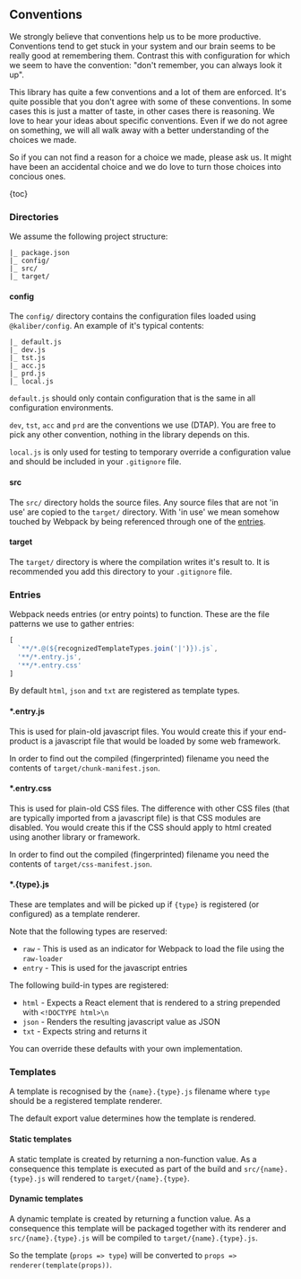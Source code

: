 ## Conventions

We strongly believe that conventions help us to be more productive. Conventions tend to get stuck in
your system and our brain seems to be really good at remembering them. Contrast this with
configuration for which we seem to have the convention: "don't remember, you can always look it up".

This library has quite a few conventions and a lot of them are enforced. It's quite possible that
you don't agree with some of these conventions. In some cases this is just a matter of taste, in
other cases there is reasoning. We love to hear your ideas about specific conventions. Even if
we do not agree on something, we will all walk away with a better understanding of the choices we
made.

So if you can not find a reason for a choice we made, please ask us. It might have been an
accidental choice and we do love to turn those choices into concious ones.

{toc}

### Directories

We assume the following project structure:

```
|_ package.json
|_ config/
|_ src/
|_ target/
```

#### config

The `config/` directory contains the configuration files loaded using `@kaliber/config`. An example
of it's typical contents:

```
|_ default.js
|_ dev.js
|_ tst.js
|_ acc.js
|_ prd.js
|_ local.js
```

`default.js` should only contain configuration that is the same in all configuration environments.

`dev`, `tst`, `acc` and `prd` are the conventions we use (DTAP). You are free to pick any other
convention, nothing in the library depends on this.

`local.js` is only used for testing to temporary override a configuration value and should be
included in your `.gitignore` file.

#### src

The `src/` directory holds the source files. Any source files that are not 'in use' are copied to
the `target/` directory. With 'in use' we mean somehow touched by Webpack by being referenced
through one of the [entries](#entries).

#### target

The `target/` directory is where the compilation writes it's result to. It is recommended you add
this directory to your `.gitignore` file.


### Entries

Webpack needs entries (or entry points) to function. These are the file patterns we use to gather
entries:

```js
[
  `**/*.@(${recognizedTemplateTypes.join('|')}).js`,
  '**/*.entry.js',
  '**/*.entry.css'
]
```

By default `html`, `json` and `txt` are registered as template types.

#### *.entry.js

This is used for plain-old javascript files. You would create this if your end-product is a
javascript file that would be loaded by some web framework.

In order to find out the compiled (fingerprinted) filename you need the contents of
`target/chunk-manifest.json`.

#### *.entry.css

This is used for plain-old CSS files. The difference with other CSS files (that are typically
imported from a javascript file) is that CSS modules are disabled. You would create this if the CSS
should apply to html created using another library or framework.

In order to find out the compiled (fingerprinted) filename you need the contents of
`target/css-manifest.json`.

#### *.{type}.js

These are templates and will be picked up if `{type}` is registered (or configured) as a template
renderer.

Note that the following types are reserved:
- `raw` - This is used as an indicator for Webpack to load the file using the `raw-loader`
- `entry` - This is used for the javascript entries

The following build-in types are registered:
- `html` - Expects a React element that is rendered to a string prepended with `<!DOCTYPE html>\n`
- `json` - Renders the resulting javascript value as JSON
- `txt`  - Expects string and returns it

You can override these defaults with your own implementation.

### Templates

A template is recognised by the `{name}.{type}.js` filename where `type` should be a registered
template renderer.

The default export value determines how the template is rendered.

#### Static templates

A static template is created by returning a non-function value. As a consequence this template is
executed as part of the build and `src/{name}.{type}.js` will rendered to `target/{name}.{type}`.

#### Dynamic templates

A dynamic template is created by returning a function value. As a consequence this template will be
packaged together with its renderer and `src/{name}.{type}.js` will be compiled to
`target/{name}.{type}.js`.

So the template (`props => type`) will be converted to `props => renderer(template(props))`.
